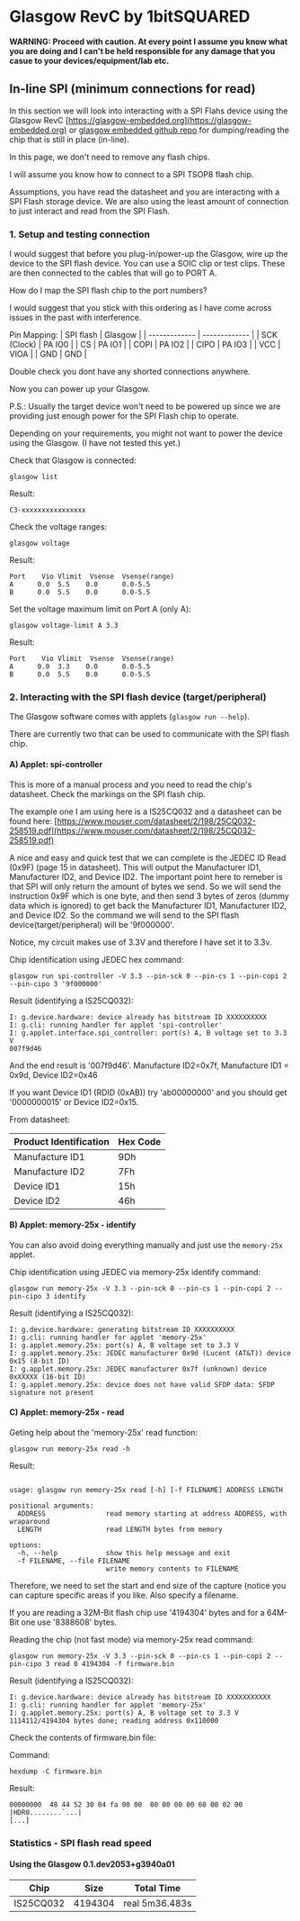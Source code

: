 # Glasgow RevC by 1bitSQUARED 

**WARNING: Proceed with caution. At every point I assume you know what you are doing and I can't be held responsible for any damage that you casue to your devices/equipment/lab etc.**

## In-line SPI (minimum connections for read)
In this section we will look into interacting with a SPI Flahs device using the Glasgow RevC [https://glasgow-embedded.org](https://glasgow-embedded.org) or [glasgow embedded github repo](https://github.com/GlasgowEmbedded/glasgow/) for dumping/reading the chip that is still in place (in-line).

In this page, we don't need to remove any flash chips. 

I will assume you know how to connect to a SPI TSOP8 flash chip. 

Assumptions, you have read the datasheet and you are interacting with a SPI Flash storage device. 
We are also using the least amount of connection to just interact and read from the SPI Flash. 

### 1. Setup and testing connection

I would suggest that before you plug-in/power-up the Glasgow, wire up the device to the SPI flash device. 
You can use a SOIC clip or test clips. These are then connected to the cables that will go to PORT A. 

How do I map the SPI flash chip to the port numbers? 

I would suggest that you stick with this ordering as I have come across issues in the past with interference. 

Pin Mapping: 
| SPI flash  | Glasgow |
| ------------- | ------------- |
| SCK (Clock) | PA IO0 |
| CS | PA IO1 |
| COPI | PA IO2 |
| CIPO | PA IO3 |
| VCC | VIOA |
| GND | GND |

Double check you dont have any shorted connections anywhere. 

Now you can power up your Glasgow. 

P.S.: Usually the target device won't need to be powered up since we are providing just enough power for the SPI Flash chip to operate.

Depending on your requirements, you might not want to power the device using the Glasgow. (I have not tested this yet.) 

Check that Glasgow is connected:

```
glasgow list
```

Result:

```
C3-xxxxxxxxxxxxxxxx
```

Check the voltage ranges:

```
glasgow voltage
```

Result:

```
Port	Vio	Vlimit	Vsense	Vsense(range)
A      0.0	5.5	   0.0	    0.0-5.5	
B      0.0	5.5	   0.0	    0.0-5.5
```

Set the voltage maximum limit on Port A (only A):

```
glasgow voltage-limit A 3.3
```

Result:

```
Port	Vio	Vlimit	Vsense	Vsense(range)
A      0.0	3.3	   0.0	    0.0-5.5	
B      0.0	5.5	   0.0	    0.0-5.5
```

### 2. Interacting with the SPI flash device (target/peripheral) 

The Glasgow software comes with applets (`glasgow run --help`). 

There are currently two that can be used to communicate with the SPI flash chip. 

#### A) Applet: spi-controller

This is more of a manual process and you need to read the chip's datasheet. Check the markings on the SPI flash chip. 

The example one I am using here is a IS25CQ032 and a datasheet can be found here: [https://www.mouser.com/datasheet/2/198/25CQ032-258519.pdf](https://www.mouser.com/datasheet/2/198/25CQ032-258519.pdf) 

A nice and easy and quick test that we can complete is the JEDEC ID Read (0x9F) (page 15 in datasheet). 
This will output the Manufacturer ID1, Manufacturer ID2, and Device ID2. 
The important point here to remeber is that SPI will only return the amount of bytes we send. 
So we will send the instruction 0x9F which is one byte, and then send 3 bytes of zeros (dummy data which is ignored) to get back the Manufacturer ID1, Manufacturer ID2, and Device ID2.
So the command we will send to the SPI flash device(target/peripheral) will be '9f000000'. 

Notice, my circuit makes use of 3.3V and therefore I have set it to 3.3v. 

Chip identification using JEDEC hex command:

```
glasgow run spi-controller -V 3.3 --pin-sck 0 --pin-cs 1 --pin-copi 2 --pin-cipo 3 '9f000000'
```

Result (identifying a IS25CQ032):

```
I: g.device.hardware: device already has bitstream ID XXXXXXXXXX
I: g.cli: running handler for applet 'spi-controller'
I: g.applet.interface.spi_controller: port(s) A, B voltage set to 3.3 V
007f9d46
```

And the end result is '007f9d46'. Manufacture ID2=0x7f, Manufacture ID1 = 0x9d, Device ID2=0x46

If you want Device ID1 (RDID (0xAB)) try 'ab00000000' and you should get '0000000015' or Device ID2=0x15. 

From datasheet:

| Product Identification | Hex Code |
| ------------- | ------------- |
| Manufacture ID1 | 9Dh |
| Manufacture ID2 | 7Fh |
| Device ID1 | 15h |
| Device ID2 | 46h |


#### B) Applet: memory-25x - identify

You can also avoid doing everything manually and just use the `memory-25x` applet. 

Chip identification using JEDEC via memory-25x identify command:

```
glasgow run memory-25x -V 3.3 --pin-sck 0 --pin-cs 1 --pin-copi 2 --pin-cipo 3 identify
```

Result (identifying a IS25CQ032):

```
I: g.device.hardware: generating bitstream ID XXXXXXXXXX
I: g.cli: running handler for applet 'memory-25x'
I: g.applet.memory.25x: port(s) A, B voltage set to 3.3 V
I: g.applet.memory.25x: JEDEC manufacturer 0x9d (Lucent (AT&T)) device 0x15 (8-bit ID)
I: g.applet.memory.25x: JEDEC manufacturer 0x7f (unknown) device 0xXXXXX (16-bit ID)
I: g.applet.memory.25x: device does not have valid SFDP data: SFDP signature not present
```


#### C) Applet: memory-25x - read

Geting help about the 'memory-25x' read function:

```
glasgow run memory-25x read -h
```

Result:

```

usage: glasgow run memory-25x read [-h] [-f FILENAME] ADDRESS LENGTH

positional arguments:
  ADDRESS               read memory starting at address ADDRESS, with wraparound
  LENGTH                read LENGTH bytes from memory

options:
  -h, --help            show this help message and exit
  -f FILENAME, --file FILENAME
                        write memory contents to FILENAME
```            

Therefore, we need to set the start and end size of the capture (notice you can capture specific areas if you like. Also specify a filename. 

If you are reading a 32M-Bit flash chip use '4194304' bytes and for a 64M-Bit one use '8388608' bytes. 

Reading the chip (not fast mode) via memory-25x read command:

```
glasgow run memory-25x -V 3.3 --pin-sck 0 --pin-cs 1 --pin-copi 2 --pin-cipo 3 read 0 4194304 -f firmware.bin
```

Result (identifying a IS25CQ032):

```
I: g.device.hardware: device already has bitstream ID XXXXXXXXXXX
I: g.cli: running handler for applet 'memory-25x'
I: g.applet.memory.25x: port(s) A, B voltage set to 3.3 V
1114112/4194304 bytes done; reading address 0x110000
```

Check the contents of firmware.bin file:

Command: 

```
hexdump -C firmware.bin
```

Result:
```
00000000  48 44 52 30 04 fa 00 00  00 00 00 00 60 00 02 00  |HDR0........`...|
[...]
```

### Statistics - SPI flash read speed

#### Using the Glasgow 0.1.dev2053+g3940a01

| Chip | Size | Total Time |
| ------------- | ------------- | ------------- |
| IS25CQ032 | 4194304 | real 5m36.483s  |

